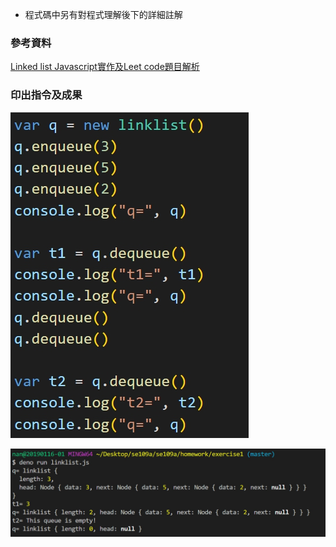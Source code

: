 * 程式碼中另有對程式理解後下的詳細註解

### 參考資料

[Linked list Javascript實作及Leet code題目解析](https://medium.com/@nchuuu/linked-list-es6-javascript%E5%AF%A6%E4%BD%9C%E5%8F%8Aleet-code%E9%A1%8C%E7%9B%AE%E8%A7%A3%E6%9E%90-4afcd9a67b3d)

### 印出指令及成果

![](https://github.com/ayd0122344/se109a/blob/master/homework/exercise1/instruction.jpg)

![](https://github.com/ayd0122344/se109a/blob/master/homework/exercise1/result.jpg)
